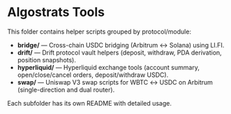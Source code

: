 # Algostrats Tools

This folder contains helper scripts grouped by protocol/module:

- **bridge/** — Cross-chain USDC bridging (Arbitrum ↔ Solana) using LI.FI.
- **drift/** — Drift protocol vault helpers (deposit, withdraw, PDA derivation, position snapshots).
- **hyperliquid/** — Hyperliquid exchange tools (account summary, open/close/cancel orders, deposit/withdraw USDC).
- **swap/** — Uniswap V3 swap scripts for WBTC ↔ USDC on Arbitrum (single-direction and dual router).

Each subfolder has its own README with detailed usage.

